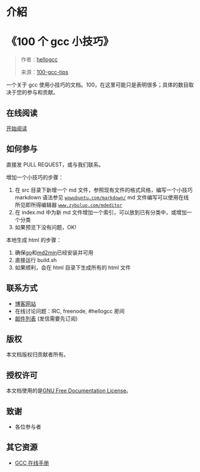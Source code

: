 # 介紹

# 《100 个 gcc 小技巧》

> 作者：[hellogcc](https://github.com/hellogcc)
> 
> 来源：[100-gcc-tips](https://github.com/hellogcc/100-gcc-tips)

一个关于 gcc 使用小技巧的文档。100，在这里可能只是表明很多；具体的数目取决于您的参与和贡献。

## 在线阅读

[开始阅读](https://github.com/hellogcc/100-gcc-tips/blob/master/src/index.md)

## 如何参与

直接发 PULL REQUEST，或与我们联系。

增加一个小技巧的步骤：

1.  在 src 目录下新增一个 md 文件，参照现有文件的格式风格，编写一个小技巧
    markdown 语法参见 [`wowubuntu.com/markdown/`](http://wowubuntu.com/markdown/)
    md 文件编写可以使用在线所见即所得编辑器 [`www.zybuluo.com/mdeditor`](https://www.zybuluo.com/mdeditor)
2.  在 index.md 中为新 md 文件增加一个索引，可以放到已有分类中，或增加一个分类
3.  如果预览下没有问题，OK!

本地生成 html 的步骤：

1.  确保[go](http://code.google.com/p/go)和[md2min](https://github.com/fairlyblank/md2min)已经安装并可用
2.  直接运行 build.sh
3.  如果顺利，会在 html 目录下生成所有的 html 文件

## 联系方式

*   [博客网站](http://www.hellogcc.org)
*   在线讨论问题：IRC, freenode, #hellogcc 房间
*   [邮件列表](http://www.freelists.org/list/hellogcc) (发信需要先订阅)

## 版权

本文档版权归贡献者所有。

## 授权许可

本文档使用的是[GNU Free Documentation License](http://www.gnu.org/licenses/fdl.html)。

## 致谢

*   各位参与者

## 其它资源

*   [GCC 在线手册](https://gcc.gnu.org/onlinedocs/gcc)